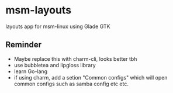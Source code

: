 # msm-layouts
layouts app for msm-linux
using Glade GTK

## Reminder
- Maybe replace this with charm-cli, looks better tbh
- use bubbletea and lipgloss library
- learn Go-lang
- if using charm, add a setion "Common configs" which will open common configs such as samba config etc etc.
